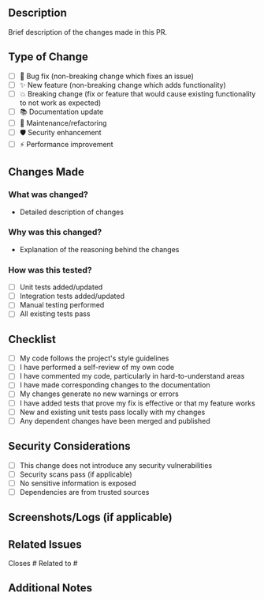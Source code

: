 ## Description
Brief description of the changes made in this PR.

## Type of Change
- [ ] 🐛 Bug fix (non-breaking change which fixes an issue)
- [ ] ✨ New feature (non-breaking change which adds functionality)
- [ ] 💥 Breaking change (fix or feature that would cause existing functionality to not work as expected)
- [ ] 📚 Documentation update
- [ ] 🔧 Maintenance/refactoring
- [ ] 🛡️ Security enhancement
- [ ] ⚡ Performance improvement

## Changes Made
### What was changed?
- Detailed description of changes

### Why was this changed?
- Explanation of the reasoning behind the changes

### How was this tested?
- [ ] Unit tests added/updated
- [ ] Integration tests added/updated
- [ ] Manual testing performed
- [ ] All existing tests pass

## Checklist
- [ ] My code follows the project's style guidelines
- [ ] I have performed a self-review of my own code
- [ ] I have commented my code, particularly in hard-to-understand areas
- [ ] I have made corresponding changes to the documentation
- [ ] My changes generate no new warnings or errors
- [ ] I have added tests that prove my fix is effective or that my feature works
- [ ] New and existing unit tests pass locally with my changes
- [ ] Any dependent changes have been merged and published

## Security Considerations
- [ ] This change does not introduce any security vulnerabilities
- [ ] Security scans pass (if applicable)
- [ ] No sensitive information is exposed
- [ ] Dependencies are from trusted sources

## Screenshots/Logs (if applicable)
<!-- Add screenshots or logs to help reviewers understand the changes -->

## Related Issues
Closes #<!-- issue number -->
Related to #<!-- issue number -->

## Additional Notes
<!-- Any additional information that reviewers should know -->
